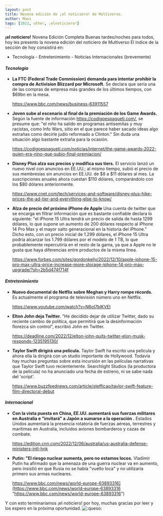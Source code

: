 ```yaml
---
layout: post
title: Novena edición de ¡el noticiero! de Multiverso.
author: Maxi
tags: [2022, other, ¡elnoticiero!]
---
```


**¡el noticiero!** Novena Edición Completa Buenas tardes/noches para todos, hoy les presento la novena edición del noticiero de Multiverso El índice de la sección de hoy consistirá en:
    
- Tecnología - Entretenimiento - Noticias Internacionales (brevemente)
    
#### _Tecnología_
    
- **La FTC (Federal Trade Commission) demanda para intentar prohibir la compra de Activision Blizzard por Microsoft.** Se declara que sería una de las compras de empresa más grandes de los últimos tiempos, con $69bn en la mesa.
    
    https://www.bbc.com/news/business-63911557
    
- **Joven sube al escenario al final de la premiación de los Game Awards.** Según la fuente de información https://codigoespagueti.com/, se presume que: "el niño ha salido en programas antisemitas y muy racistas, como Info Wars, sitio en el que parece haber sacado ideas algo extrañas como decirle judío reformado a Clinton." Sin duda una situación algo bastante extraña para la ocasión.
    
    https://codigoespagueti.com/noticias/internet/the-game-awards-2022-quien-era-nino-que-subio-final-premiacion/
    
- **Disney Plus alza sus precios y modifica sus tiers.** El servicio lanzó un nuevo nivel con anuncios en EE.UU.; al mismo tiempo, subió el precio de sus membresías sin anuncios en EE.UU. de $8 a $11 dólares al mes. La suscripciones anuales ahora cuestan $110 dólares, comparándolo con los $80 dólares anteriormente.
    
    https://www.cnet.com/tech/services-and-software/disney-plus-hike-prices-the-ad-tier-and-everything-else-to-know/
    
- **Alza de precio del próximo iPhone de Apple** Una cuenta de twitter que se encarga en filtrar información que es bastante confiable declara lo siguiente: "el iPhone 15 Ultra tendrá un precio de salida de hasta 1299 dólares, lo que supone un aumento de 200 dólares respecto al iPhone 14 Pro Max y el mayor salto generacional en la historia del iPhone." Dicho esto, con un precio inicial de 1.299 dólares, el iPhone 15 Ultra podría alcanzar los 1.799 dólares por el modelo de 1 TB, lo que probablemente repercutiría en el resto de la gama, ya que a Apple no le gusta que haya diferencias entre productos de la misma línea.
    
    https://www.forbes.com/sites/gordonkelly/2022/12/10/apple-iphone-15-pro-max-ultra-price-increase-more-storage-iphone-14-pro-max-upgrade/?sh=2b5d474f714f

#### _Entretenimiento_
    
- **Nuevo documental de Netflix sobre Meghan y Harry rompe récords.** Es actualmente el programa de televisión número uno en Netflix.
    
    https://www.youtube.com/watch?v=N6oI7blKVEI
    
- **Elton John deja Twitter.** "He decidido dejar de utilizar Twitter, dado su reciente cambio de política, que permitirá que la desinformación florezca sin control", escribió John en Twitter.
    
    https://deadline.com/2022/12/elton-john-quits-twitter-elon-musk-responds-1235195130/
    
- **Taylor Swift dirigirá una película.** Taylor Swift ha escrito una película y ahora ella la dirigirá con un studio importante de Hollywood. Todavía hay muchas preguntas sobre esta incursión en las películas narrativas que Taylor Swift tuvo recientemente. Searchlight Studios (la productora de la película) no ha anunciado una fecha de estreno, ni se sabe nada del 'script'.
    
    https://www.buzzfeednews.com/article/stefficao/taylor-swift-feature-film-directoral-debut
    
#### _Internacional_
    
- **Con la vista puesta en China, EE.UU. aumentará sus fuerzas militares en Australia e "invitará" a Japón a sumarse a la operación .** Estados Unidos aumentará la presencia rotatoria de fuerzas aéreas, terrestres y marítimas en Australia, incluidos aviones bombarderos y cazas de combate.
    
    https://edition.cnn.com/2022/12/06/australia/us-australia-defense-ministers-intl-hnk
    
- **Putin: "El riesgo nuclear aumenta, pero no estamos locos.** Vladimir Putin ha afirmado que la amenaza de una guerra nuclear va en aumento, pero insistió en que Rusia no se había "vuelto loca" y no utilizaría primero sus armas nucleares.
    
    https://www.bbc.com/news/world-europe-63893316](https://www.bbc.com/news/world-europe-63893316 "https://www.bbc.com/news/world-europe-63893316")
    

Y con esto terminaríamos ¡el noticiero! por hoy, muchas gracias por leer y los espero en la próxima oportunidad. 
![:queso:](https://cdn.discordapp.com/emojis/1000397151437869127.webp?size=44&quality=lossless)